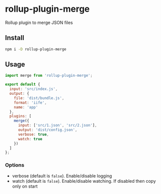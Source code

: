 # rollup-plugin-merge

Rollup plugin to merge JSON files

## Install

```sh
npm i -D rollup-plugin-merge
```

## Usage

```js
import merge from 'rollup-plugin-merge';

export default {
  input: 'src/index.js',
  output: {
    file: 'dist/bundle.js',
    format: 'iife',
    name: 'app'
  },
  plugins: [
    merge({
      input: ['src/1.json', 'src/2.json'],
      output: 'dist/config.json',
      verbose: true,
      watch: true
    })
  ]
};
```

### Options
  - verbose (default is `false`). Enable/disable logging
  - watch (default is `false`). Enable/disable watching. If disabled then copy only on start
